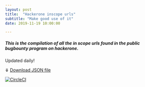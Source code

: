 ```yaml
---
layout: post
title:  "Hackerone inscope urls"
subtitle: "Make good use of it"
date: 2019-11-19 10:00:00

---
```


#####  This is the compilation of all the in scope urls found in the public bugbounty program on hackerone.

Updated daily!


⤋ [Download JSON file](https://avicoder.me/api/h1_inscope_urls.json)


[![CircleCI](https://circleci.com/gh/avicoder/avicoder.github.io/tree/master.svg?style=svg)](https://circleci.com/gh/avicoder/avicoder.github.io/tree/master)

